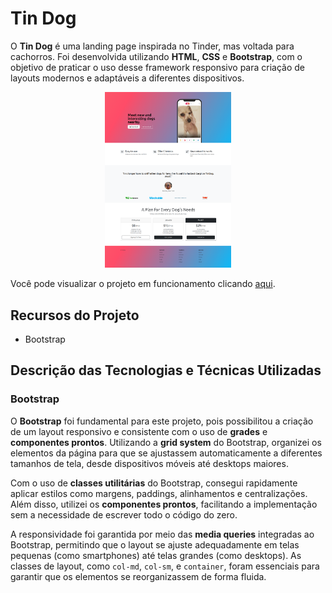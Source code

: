 # Tin Dog

O **Tin Dog** é uma landing page inspirada no Tinder, mas voltada para cachorros. Foi desenvolvida utilizando **HTML**, **CSS** e **Bootstrap**, com o objetivo de praticar o uso desse framework responsivo para criação de layouts modernos e adaptáveis a diferentes dispositivos.

<p align=center><img src="./images/tindog-screenshot.png" alt="Captura de tela do projeto Tin Dog" width="40%" />

Você pode visualizar o projeto em funcionamento clicando [aqui](https://vinimello90.github.io/TinDog/).</p>

## Recursos do Projeto

- Bootstrap

## Descrição das Tecnologias e Técnicas Utilizadas

### Bootstrap

O **Bootstrap** foi fundamental para este projeto, pois possibilitou a criação de um layout responsivo e consistente com o uso de **grades** e **componentes prontos**. Utilizando a **grid system** do Bootstrap, organizei os elementos da página para que se ajustassem automaticamente a diferentes tamanhos de tela, desde dispositivos móveis até desktops maiores.

Com o uso de **classes utilitárias** do Bootstrap, consegui rapidamente aplicar estilos como margens, paddings, alinhamentos e centralizações. Além disso, utilizei os **componentes prontos**, facilitando a implementação sem a necessidade de escrever todo o código do zero.

A responsividade foi garantida por meio das **media queries** integradas ao Bootstrap, permitindo que o layout se ajuste adequadamente em telas pequenas (como smartphones) até telas grandes (como desktops). As classes de layout, como `col-md`, `col-sm`, e `container`, foram essenciais para garantir que os elementos se reorganizassem de forma fluida.
